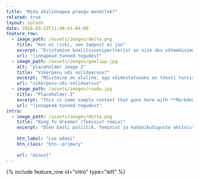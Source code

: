 ```yaml
---
title: "Mida abilinnapea praegu menetleb?"
related: true
layout: splash
date: 2016-03-23T11:48:41-04:00
feature_row:
  - image_path: /assets/images/delta.png
    title: "Kes ei riski, see šampust ei joo"
    excerpt: "Eristumine koalitsioonipartnerist on siin üks võtmeküsimusi. Ainsa naisena kuueliikmelises linnavalitsuses pean vajalikuks, et väljendaksime lisaks selgelt ka võrdõiguslikkuse eesmärke oma kampaanias."
    url: "linnapead-tunned-tegudest"
  - image_path: /assets/images/gealipp.jpg
    alt: "placeholder image 2"
    title: "Vikerpesu või solidaarsus?"
    excerpt: "Mõistmine on oluline, aga võimestatuseks on tõesti tarvis enamat. Selleks ei ole LGBT+ kogukonna arvelt poliitiliste kampaaniate või tarbimisele õhutavate reklaamide tootmine."
    url: "vikerpesu-v6i-solidaarsus"
  - image_path: /assets/images/ruudu.jpg
    title: "Placeholder 3"
    excerpt: "This is some sample content that goes here with **Markdown** formatting."
    url: "linnapead-tunned-tegudest"
intro:
  - image_path: /assets/images/delta.png
    title: "Kung fu dreamer (feminist remix)"
    excerpt: "Olen Eesti poliitik, feminist ja kodanikuõiguste aktivist, alates 14. veebruarist 2020 Tartu abilinnapea."
    
    btn_label: "Loe edasi"
    btn_class: "btn--primary"
    
    url: "minust"
---
```


{% include feature_row id="intro" type="left" %}